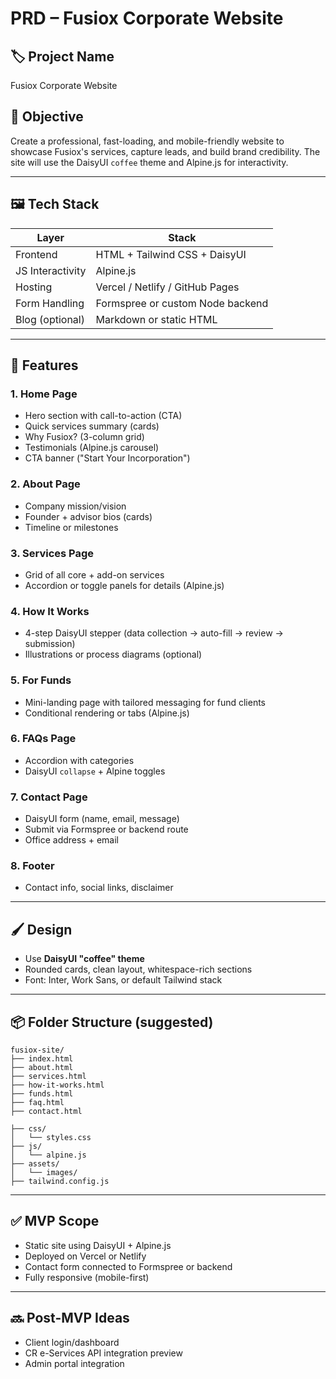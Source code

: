 # PRD – Fusiox Corporate Website

## 🏷️ Project Name

Fusiox Corporate Website

## 🧩 Objective

Create a professional, fast-loading, and mobile-friendly website to showcase Fusiox's services, capture leads, and build brand credibility. The site will use the DaisyUI `coffee` theme and Alpine.js for interactivity.

---

## 🖼️ Tech Stack

| Layer            | Stack                            |
| ---------------- | -------------------------------- |
| Frontend         | HTML + Tailwind CSS + DaisyUI    |
| JS Interactivity | Alpine.js                        |
| Hosting          | Vercel / Netlify / GitHub Pages  |
| Form Handling    | Formspree or custom Node backend |
| Blog (optional)  | Markdown or static HTML          |

---

## 🎯 Features

### 1. Home Page

- Hero section with call-to-action (CTA)
- Quick services summary (cards)
- Why Fusiox? (3-column grid)
- Testimonials (Alpine.js carousel)
- CTA banner ("Start Your Incorporation")

### 2. About Page

- Company mission/vision
- Founder + advisor bios (cards)
- Timeline or milestones

### 3. Services Page

- Grid of all core + add-on services
- Accordion or toggle panels for details (Alpine.js)

### 4. How It Works

- 4-step DaisyUI stepper (data collection → auto-fill → review → submission)
- Illustrations or process diagrams (optional)

### 5. For Funds

- Mini-landing page with tailored messaging for fund clients
- Conditional rendering or tabs (Alpine.js)

### 6. FAQs Page

- Accordion with categories
- DaisyUI `collapse` + Alpine toggles

### 7. Contact Page

- DaisyUI form (name, email, message)
- Submit via Formspree or backend route
- Office address + email

### 8. Footer

- Contact info, social links, disclaimer

---

## 🖌️ Design

- Use **DaisyUI "coffee" theme**
- Rounded cards, clean layout, whitespace-rich sections
- Font: Inter, Work Sans, or default Tailwind stack

---

## 📦 Folder Structure (suggested)

```
fusiox-site/
├── index.html
├── about.html
├── services.html
├── how-it-works.html
├── funds.html
├── faq.html
├── contact.html

├── css/
│   └── styles.css
├── js/
│   └── alpine.js
├── assets/
│   └── images/
├── tailwind.config.js
```

---

## ✅ MVP Scope

- Static site using DaisyUI + Alpine.js
- Deployed on Vercel or Netlify
- Contact form connected to Formspree or backend
- Fully responsive (mobile-first)

---

## 🔜 Post-MVP Ideas

- Client login/dashboard
- CR e-Services API integration preview
- Admin portal integration
